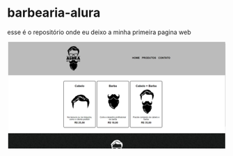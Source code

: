 # barbearia-alura
 esse é o repositório onde eu deixo a minha primeira pagina web
<p align="center">
  <img src="produtos.png" width="500" title="imagem dos produtos">
</p>